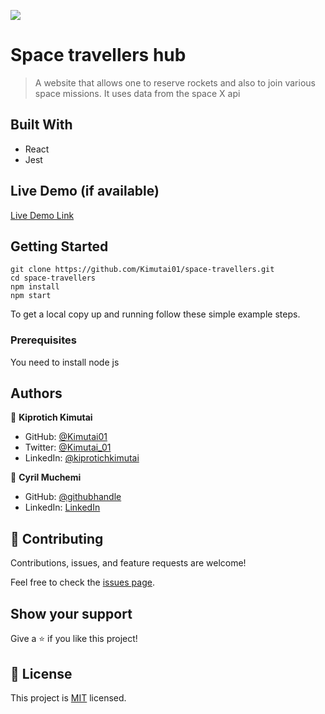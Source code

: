 ![](https://img.shields.io/badge/Microverse-blueviolet)

# Space travellers hub

> A website that allows one to reserve rockets and also to join various space missions. It uses data from the space X api


## Built With

- React
- Jest

## Live Demo (if available)

[Live Demo Link](https://livedemo.com)


## Getting Started


    git clone https://github.com/Kimutai01/space-travellers.git
    cd space-travellers
    npm install
    npm start
    


To get a local copy up and running follow these simple example steps.

### Prerequisites
You need to install node js


## Authors

👤 **Kiprotich Kimutai**

- GitHub: [@Kimutai01](https://github.com/Kimutai01)
- Twitter: [@Kimutai_01](https://twitter.com/Kimutai_01?s=09)
- LinkedIn: [@kiprotichkimutai](https://www.linkedin.com/m/in/kimutai-kiprotich-1b5045216)

👤 **Cyril Muchemi**

- GitHub: [@githubhandle](https://github.com/cyrilmuchemi)
- LinkedIn: [LinkedIn](https://www.linkedin.com/in/cyril-muchemi/)

## 🤝 Contributing

Contributions, issues, and feature requests are welcome!

Feel free to check the [issues page](../../issues/).

## Show your support

Give a ⭐️ if you like this project!


## 📝 License

This project is [MIT](./MIT.md) licensed.
